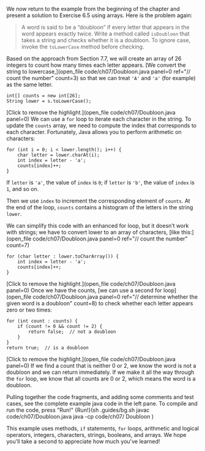 We now return to the example from the beginning of the chapter and present a solution to Exercise 6.5 using arrays. Here is the problem again:



> A word is said to be a “doubloon” if every letter that appears in the word appears exactly twice.
> Write a method called `isDoubloon` that takes a string and checks whether it is a doubloon.
> To ignore case, invoke the `toLowerCase` method before checking.


Based on the approach from Section 7.7, we will create an array of 26 integers to count how many times each letter appears. [We convert the string to lowercase,](open_file code/ch07/Doubloon.java panel=0 ref="// count the number" count=3) so that we can treat `'A'` and `'a'` (for example) as the same letter.


```code
int[] counts = new int[26];
String lower = s.toLowerCase();
```

[Click to remove the highlight.](open_file code/ch07/Doubloon.java panel=0)
 We can use a `for` loop to iterate each character in the string. To update the `counts` array, we need to compute the index that corresponds to each character. Fortunately, Java allows you to perform arithmetic on characters:

```code
for (int i = 0; i < lower.length(); i++) {
    char letter = lower.charAt(i);
    int index = letter - 'a';
    counts[index]++;
}
```

If `letter` is `'a'`, the value of `index` is `0`; if `letter` is `'b'`, the value of `index` is `1`, and so on.

Then we use `index` to increment the corresponding element of `counts`. At the end of the loop, `counts` contains a histogram of the letters in the string `lower`.


We can simplify this code with an enhanced for loop, but it doesn’t work with strings; we have to convert lower to an array of characters, [like this:](open_file code/ch07/Doubloon.java panel=0 ref="// count the number" count=7)


```code
for (char letter : lower.toCharArray()) {
    int index = letter - 'a';
    counts[index]++;
}
```

[Click to remove the highlight.](open_file code/ch07/Doubloon.java panel=0)
 Once we have the counts, [we can use a second for loop](open_file code/ch07/Doubloon.java panel=0 ref="// determine whether the given word is a doubloon" count=8) to check whether each letter appears zero or two times:


```code
for (int count : counts) {
    if (count != 0 && count != 2) {
        return false;  // not a doubloon
    }
}
return true;  // is a doubloon
```

[Click to remove the highlight.](open_file code/ch07/Doubloon.java panel=0)
 If we find a count that is neither 0 or 2, we know the word is not a doubloon and we can return immediately. If we make it all the way through the `for` loop, we know that all counts are 0 or 2, which means the word is a doubloon.

Pulling together the code fragments, and adding some comments and test cases, see the complete example java code in the left pane. To compile and run the code, press "Run!"
{Run!}(sh .guides/bg.sh javac code/ch07/Doubloon.java java -cp code/ch07/ Doubloon )






This example uses methods, `if` statements, `for` loops, arithmetic and logical operators, integers, characters, strings, booleans, and arrays. We hope you'll take a second to appreciate how much you've learned!